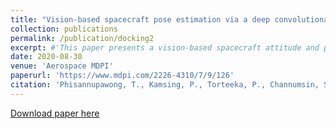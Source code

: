 ```yaml
---
title: "Vision-based spacecraft pose estimation via a deep convolutional neural network for noncooperative docking operations"
collection: publications
permalink: /publication/docking2
excerpt: #'This paper presents a vision-based spacecraft attitude and position estimation method for noncooperative docking operations using a deep convolutional neural network (CNN).'
date: 2020-08-30
venue: 'Aerospace MDPI'
paperurl: 'https://www.mdpi.com/2226-4310/7/9/126'
citation: 'Phisannupawong, T., Kamsing, P., Torteeka, P., Channumsin, S., Sawangwit, U., Hematulin, W., Jarawan, T., Somjit, T., Yooyen, S., Delahaye, D., & Boonsrimuang, P. (2020). Vision-based spacecraft pose estimation via a deep convolutional neural network for noncooperative docking operations. Aerospace, 7(9), 126. https://doi.org/10.3390/aerospace7090126 '
---
```

[Download paper here](https://www.mdpi.com/2226-4310/7/9/126)
